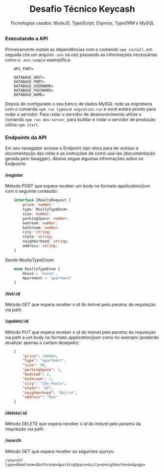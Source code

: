 <h1 align="center">
    Desafio Técnico Keycash
    <h6 align="center">Tecnologias usadas: NodeJS, TypeScript, Express, TypeORM e MySQL</h6>
</h1>

### Executando a API

Primeiramente instale as dependências com o comando ```npm install```, em seguida crie um arquivo ```.env``` na raiz passando as informações necessárias como o ```.env.sample``` exemplifica:

```
    API_PORT=

    DATABASE_HOST=
    DATABASE_PORT=
    DATABASE_USERNAME=
    DATABASE_PASSWORD=
    DATABASE_NAME=
```

Depois de configurado o seu banco de dados *MySQL* rode as *migrations* com o comando ```npm run typeorm migration:run``` e você estará pronto para rodar o servidor. Para rodar o servidor de desenvolvimento utilize o comando ```npm run dev:server```, para buildar e rodar o servidor de produção utilize ```npm start```.

### Endpoints da API

Em seu navegador acesse o Endpoint */api-docs* para ter acesso a documentação das rotas e as instruções de como usá-las (documentação gerada pelo Swagger). Abaixo segue algumas informações sobre os Endpoints:

#### /register

Método POST que espera receber um body no formato *application/json* com o seguinte conteúdo: 

```ts
    interface IRealtyRequest {
        price: number;
        type: RealtyTypeEnum;
        size: number;
        parkingSpace: number;
        bedroom: number;
        bathroom: number;
        city: string;
        state: string;
        neighborhood: string;
        address: string;
    }
```

Sendo *RealtyTypeEnum*:

```ts
    enum RealtyTypeEnum {
        House = 'house',
        Apartment = 'apartment'
    }
```

#### /list/:id

Método GET que espera receber o *id* do imóvel pelo *params* da requisição via path.

#### /update/:id

Método PUT que espera receber o *id* do imóvel pelo *params* da requisição via path e um body no formato *application/json* como no exemplo (podendo atualizar apenas o campo desejado):

```json
    {
        "price": 100000,
        "type": "apartment",
        "size": 90,
        "parkingSpace": 1,
        "bedroom": 2,
        "bathroom": 2,
        "city": "São Paulo",
        "state": "SP",
        "neighborhood": "Bairro",
        "address": "Rua"
    }
```

#### /delete/:id

Método DELETE que espera receber o *id* do imóvel pelo *params* da requisição via path.

#### /search

Método GET que espera receber as seguintes *querys*:

```/search?type=&bedroom=&bathroom=&parkingSpace=&city=&neighborhood=&page=```
